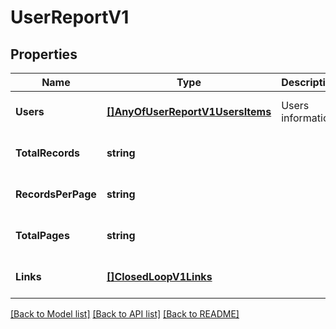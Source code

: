 # UserReportV1

## Properties
Name | Type | Description | Notes
------------ | ------------- | ------------- | -------------
**Users** | [**[]AnyOfUserReportV1UsersItems**](.md) | Users information | [optional] [default to null]
**TotalRecords** | **string** |  | [optional] [default to null]
**RecordsPerPage** | **string** |  | [optional] [default to null]
**TotalPages** | **string** |  | [optional] [default to null]
**Links** | [**[]ClosedLoopV1Links**](Closed_loop.v1_links.md) |  | [optional] [default to null]

[[Back to Model list]](../README.md#documentation-for-models) [[Back to API list]](../README.md#documentation-for-api-endpoints) [[Back to README]](../README.md)


